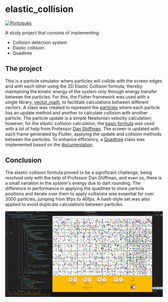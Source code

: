 # elastic_collision

[![Português](https://img.shields.io/badge/lang-pt-green.svg)](README.md)

A study project that consists of implementing:

- Collision detection system
- Elastic collision
- Quadtree

## The project

This is a particle simulator where particles will collide with the screen edges and with each other using the 2D Elastic Collision formula, thereby maintaining the kinetic energy of the system only through energy transfer between the particles.
For this, the Flutter framework was used with a single library, [vector_math](https://pub.dev/packages/vector_math), to facilitate calculations between different vectors.
A class was created to represent the [particles](./lib/particle.dart) where each particle has an update method and another to calculate collision with another particle.
The particle update is a simple Newtonian velocity calculation; however, for the elastic collision calculation, the [basic formula](https://en.wikipedia.org/wiki/Elastic_collision) was used with a lot of help from Professor [Dan Shiffman](https://www.youtube.com/watch?v=dJNFPv9Mj-Y).
The screen is updated with each frame generated by Flutter, applying the update and collision methods between the particles.
To enhance efficiency, a [Quadtree](.lib/quadtree.dart) class was implemented based on the [documentation](https://en.wikipedia.org/wiki/Quadtree).

## Conclusion

The elastic collision formula proved to be a significant challenge, being resolved only with the help of Professor Dan Shiffman, and even so, there is a small variation in the system's energy due to dart rounding.
The difference in performance in applying the quadtree to store particle positions and iterate over them to apply collisions was essential for over 3000 particles, jumping from 8fps to 40fps.
A hash-style set was also applied to avoid duplicate calculations between particles.

![Screenshot](screenelasticcollision.png)
